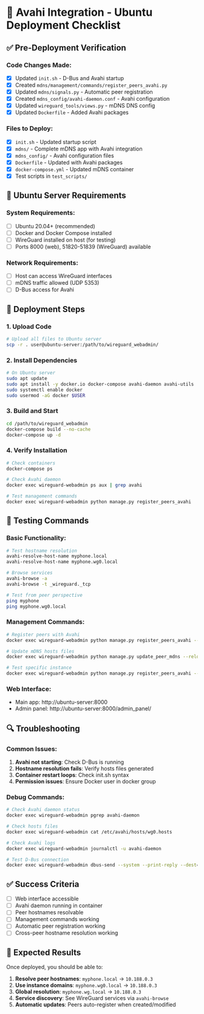 # 🚀 Avahi Integration - Ubuntu Deployment Checklist

## ✅ Pre-Deployment Verification

### Code Changes Made:
- [x] Updated `init.sh` - D-Bus and Avahi startup
- [x] Created `mdns/management/commands/register_peers_avahi.py`
- [x] Updated `mdns/signals.py` - Automatic peer registration
- [x] Created `mdns_config/avahi-daemon.conf` - Avahi configuration
- [x] Updated `wireguard_tools/views.py` - mDNS DNS config
- [x] Updated `Dockerfile` - Added Avahi packages

### Files to Deploy:
- [x] `init.sh` - Updated startup script
- [x] `mdns/` - Complete mDNS app with Avahi integration
- [x] `mdns_config/` - Avahi configuration files
- [x] `Dockerfile` - Updated with Avahi packages
- [x] `docker-compose.yml` - Updated mDNS container
- [x] Test scripts in `test_scripts/`

## 🐧 Ubuntu Server Requirements

### System Requirements:
- [ ] Ubuntu 20.04+ (recommended)
- [ ] Docker and Docker Compose installed
- [ ] WireGuard installed on host (for testing)
- [ ] Ports 8000 (web), 51820-51839 (WireGuard) available

### Network Requirements:
- [ ] Host can access WireGuard interfaces
- [ ] mDNS traffic allowed (UDP 5353)
- [ ] D-Bus access for Avahi

## 🚀 Deployment Steps

### 1. Upload Code
```bash
# Upload all files to Ubuntu server
scp -r . user@ubuntu-server:/path/to/wireguard_webadmin/
```

### 2. Install Dependencies
```bash
# On Ubuntu server
sudo apt update
sudo apt install -y docker.io docker-compose avahi-daemon avahi-utils
sudo systemctl enable docker
sudo usermod -aG docker $USER
```

### 3. Build and Start
```bash
cd /path/to/wireguard_webadmin
docker-compose build --no-cache
docker-compose up -d
```

### 4. Verify Installation
```bash
# Check containers
docker-compose ps

# Check Avahi daemon
docker exec wireguard-webadmin ps aux | grep avahi

# Test management commands
docker exec wireguard-webadmin python manage.py register_peers_avahi
```

## 🧪 Testing Commands

### Basic Functionality:
```bash
# Test hostname resolution
avahi-resolve-host-name myphone.local
avahi-resolve-host-name myphone.wg0.local

# Browse services
avahi-browse -a
avahi-browse -t _wireguard._tcp

# Test from peer perspective
ping myphone
ping myphone.wg0.local
```

### Management Commands:
```bash
# Register peers with Avahi
docker exec wireguard-webadmin python manage.py register_peers_avahi --reload

# Update mDNS hosts files
docker exec wireguard-webadmin python manage.py update_peer_mdns --reload

# Test specific instance
docker exec wireguard-webadmin python manage.py register_peers_avahi --instance-id 0 --reload
```

### Web Interface:
- Main app: http://ubuntu-server:8000
- Admin panel: http://ubuntu-server:8000/admin_panel/

## 🔍 Troubleshooting

### Common Issues:
1. **Avahi not starting**: Check D-Bus is running
2. **Hostname resolution fails**: Verify hosts files generated
3. **Container restart loops**: Check init.sh syntax
4. **Permission issues**: Ensure Docker user in docker group

### Debug Commands:
```bash
# Check Avahi daemon status
docker exec wireguard-webadmin pgrep avahi-daemon

# Check hosts files
docker exec wireguard-webadmin cat /etc/avahi/hosts/wg0.hosts

# Check Avahi logs
docker exec wireguard-webadmin journalctl -u avahi-daemon

# Test D-Bus connection
docker exec wireguard-webadmin dbus-send --system --print-reply --dest=org.freedesktop.Avahi / org.freedesktop.Avahi.Server.GetVersion
```

## ✅ Success Criteria

- [ ] Web interface accessible
- [ ] Avahi daemon running in container
- [ ] Peer hostnames resolvable
- [ ] Management commands working
- [ ] Automatic peer registration working
- [ ] Cross-peer hostname resolution working

## 🎯 Expected Results

Once deployed, you should be able to:
1. **Resolve peer hostnames**: `myphone.local` → `10.188.0.3`
2. **Use instance domains**: `myphone.wg0.local` → `10.188.0.3`
3. **Global resolution**: `myphone.wg.local` → `10.188.0.3`
4. **Service discovery**: See WireGuard services via `avahi-browse`
5. **Automatic updates**: Peers auto-register when created/modified